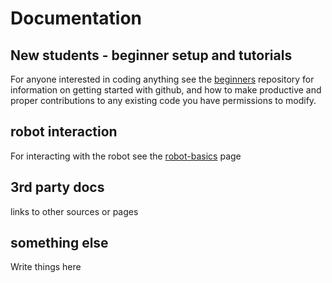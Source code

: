 # Documentation

## New students - beginner setup and tutorials
For anyone interested in coding anything see the [beginners](https://github.com/FullMetalFalcons/beginners) repository for information on getting started with github, and how to make productive and proper contributions to any existing code you have permissions to modify.

## robot interaction
For interacting with the robot see the [robot-basics](robot-basics.md) page

## 3rd party docs
links to other sources or pages

## something else
Write things here
